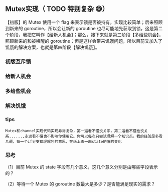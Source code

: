 ## Mutex实现（ TODO 特别复杂 😅）

【初版】的 Mutex 使用一个 flag 来表示锁是否被持有，实现比较简单；后来照顾到新来的 goroutine，所以会让新的 goroutine 也尽可能地先获取到锁，这是第二个阶段，我把它叫作【给新人机会】；那么，接下来就是第三阶段【多给些机会】，照顾新来的和被唤醒的 goroutine；但是这样会带来饥饿问题，所以目前又加入了饥饿的解决方案，也就是第四阶段【解决饥饿】。

### 初版互斥锁

### 给新人机会

### 多给些机会

### 解决饥饿



### tips

    Mutex和channel实现代码实现非常复杂，第一遍看不懂没关系，第二遍看不懂也没关系......,永远看不懂也不影响你使用它。你可以每次只尝试理解一个知识点。我的经验是多看几遍，每一个if分支都理解它的意思，在纸上画一画state的值的变化


### 思考

（1）目前 Mutex 的 state 字段有几个意义，这几个意义分别是由哪些字段表示的？

（2）等待一个 Mutex 的 goroutine 数最大是多少？是否能满足现实的需求？

